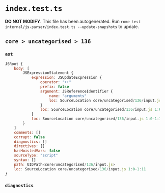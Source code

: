# `index.test.ts`

**DO NOT MODIFY**. This file has been autogenerated. Run `rome test internal/js-parser/index.test.ts --update-snapshots` to update.

## `core > uncategorised > 136`

### `ast`

```javascript
JSRoot {
	body: [
		JSExpressionStatement {
			expression: JSUpdateExpression {
				operator: "++"
				prefix: false
				argument: JSReferenceIdentifier {
					name: "arguments"
					loc: SourceLocation core/uncategorised/136/input.js 1:0-1:9 (arguments)
				}
				loc: SourceLocation core/uncategorised/136/input.js 1:0-1:11
			}
			loc: SourceLocation core/uncategorised/136/input.js 1:0-1:11
		}
	]
	comments: []
	corrupt: false
	diagnostics: []
	directives: []
	hasHoistedVars: false
	sourceType: "script"
	syntax: []
	path: UIDPath<core/uncategorised/136/input.js>
	loc: SourceLocation core/uncategorised/136/input.js 1:0-1:11
}
```

### `diagnostics`

```

```
